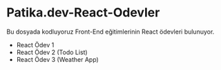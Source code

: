 # Patika.dev-React-Odevler
Bu dosyada kodluyoruz Front-End eğitimlerinin React ödevleri bulunuyor. 

* React Ödev 1
* React Ödev 2 (Todo List)
* React Ödev 3 (Weather App)
